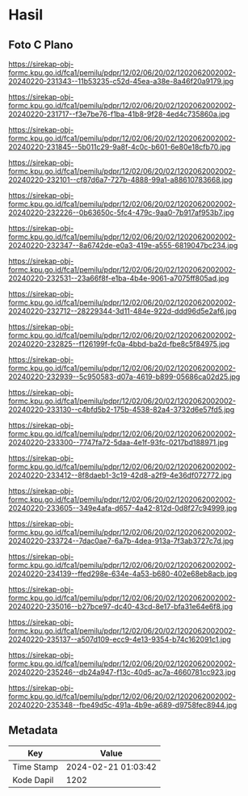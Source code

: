 # Hasil

## Foto C Plano

https://sirekap-obj-formc.kpu.go.id/fca1/pemilu/pdpr/12/02/06/20/02/1202062002002-20240220-231343--11b53235-c52d-45ea-a38e-8a46f20a9179.jpg

https://sirekap-obj-formc.kpu.go.id/fca1/pemilu/pdpr/12/02/06/20/02/1202062002002-20240220-231717--f3e7be76-f1ba-41b8-9f28-4ed4c735860a.jpg

https://sirekap-obj-formc.kpu.go.id/fca1/pemilu/pdpr/12/02/06/20/02/1202062002002-20240220-231845--5b011c29-9a8f-4c0c-b601-6e80e18cfb70.jpg

https://sirekap-obj-formc.kpu.go.id/fca1/pemilu/pdpr/12/02/06/20/02/1202062002002-20240220-232101--cf87d6a7-727b-4888-99a1-a88610783668.jpg

https://sirekap-obj-formc.kpu.go.id/fca1/pemilu/pdpr/12/02/06/20/02/1202062002002-20240220-232226--0b63650c-5fc4-479c-9aa0-7b917af953b7.jpg

https://sirekap-obj-formc.kpu.go.id/fca1/pemilu/pdpr/12/02/06/20/02/1202062002002-20240220-232347--8a6742de-e0a3-419e-a555-6819047bc234.jpg

https://sirekap-obj-formc.kpu.go.id/fca1/pemilu/pdpr/12/02/06/20/02/1202062002002-20240220-232531--23a66f8f-e1ba-4b4e-9061-a7075ff805ad.jpg

https://sirekap-obj-formc.kpu.go.id/fca1/pemilu/pdpr/12/02/06/20/02/1202062002002-20240220-232712--28229344-3d11-484e-922d-ddd96d5e2af6.jpg

https://sirekap-obj-formc.kpu.go.id/fca1/pemilu/pdpr/12/02/06/20/02/1202062002002-20240220-232825--f126199f-fc0a-4bbd-ba2d-fbe8c5f84975.jpg

https://sirekap-obj-formc.kpu.go.id/fca1/pemilu/pdpr/12/02/06/20/02/1202062002002-20240220-232939--5c950583-d07a-4619-b899-05686ca02d25.jpg

https://sirekap-obj-formc.kpu.go.id/fca1/pemilu/pdpr/12/02/06/20/02/1202062002002-20240220-233130--c4bfd5b2-175b-4538-82a4-3732d6e57fd5.jpg

https://sirekap-obj-formc.kpu.go.id/fca1/pemilu/pdpr/12/02/06/20/02/1202062002002-20240220-233300--7747fa72-5daa-4e1f-93fc-0217bd188971.jpg

https://sirekap-obj-formc.kpu.go.id/fca1/pemilu/pdpr/12/02/06/20/02/1202062002002-20240220-233412--8f8daeb1-3c19-42d8-a2f9-4e36df072772.jpg

https://sirekap-obj-formc.kpu.go.id/fca1/pemilu/pdpr/12/02/06/20/02/1202062002002-20240220-233605--349e4afa-d657-4a42-812d-0d8f27c94999.jpg

https://sirekap-obj-formc.kpu.go.id/fca1/pemilu/pdpr/12/02/06/20/02/1202062002002-20240220-233724--7dac0ae7-6a7b-4dea-913a-7f3ab3727c7d.jpg

https://sirekap-obj-formc.kpu.go.id/fca1/pemilu/pdpr/12/02/06/20/02/1202062002002-20240220-234139--ffed298e-634e-4a53-b680-402e68eb8acb.jpg

https://sirekap-obj-formc.kpu.go.id/fca1/pemilu/pdpr/12/02/06/20/02/1202062002002-20240220-235016--b27bce97-dc40-43cd-8e17-bfa31e64e6f8.jpg

https://sirekap-obj-formc.kpu.go.id/fca1/pemilu/pdpr/12/02/06/20/02/1202062002002-20240220-235137--a507d109-ecc9-4e13-9354-b74c162091c1.jpg

https://sirekap-obj-formc.kpu.go.id/fca1/pemilu/pdpr/12/02/06/20/02/1202062002002-20240220-235246--db24a947-f13c-40d5-ac7a-4660781cc923.jpg

https://sirekap-obj-formc.kpu.go.id/fca1/pemilu/pdpr/12/02/06/20/02/1202062002002-20240220-235348--fbe49d5c-491a-4b9e-a689-d9758fec8944.jpg


## Metadata

| Key        | Value               |
| ---------- | ------------------- |
| Time Stamp | 2024-02-21 01:03:42 |
| Kode Dapil | 1202                |



